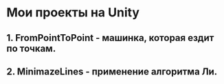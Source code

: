 # Мои проекты на Unity
## 1. FromPointToPoint - машинка, которая ездит по точкам.
## 2. MinimazeLines - применение алгоритма Ли.
